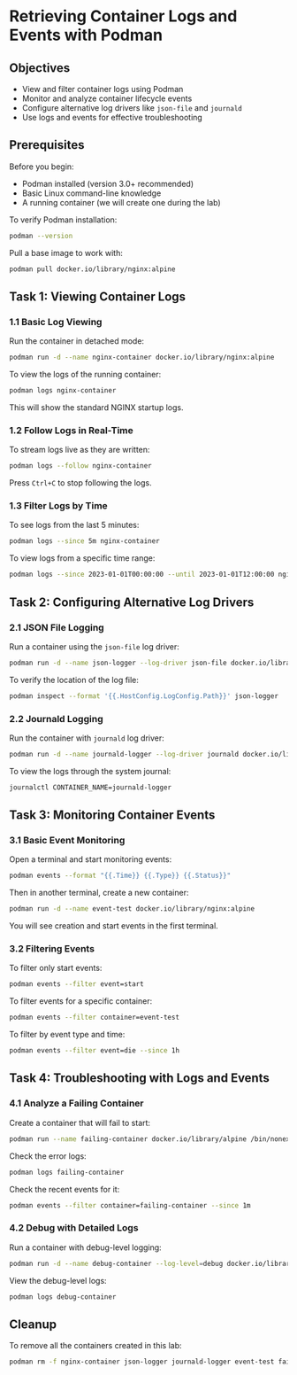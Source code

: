 # Retrieving Container Logs and Events with Podman

## Objectives

- View and filter container logs using Podman
- Monitor and analyze container lifecycle events
- Configure alternative log drivers like `json-file` and `journald`
- Use logs and events for effective troubleshooting

## Prerequisites

Before you begin:

- Podman installed (version 3.0+ recommended)
- Basic Linux command-line knowledge
- A running container (we will create one during the lab)

To verify Podman installation:

```bash
podman --version
````

Pull a base image to work with:

```bash
podman pull docker.io/library/nginx:alpine
```

## Task 1: Viewing Container Logs

### 1.1 Basic Log Viewing

Run the container in detached mode:

```bash
podman run -d --name nginx-container docker.io/library/nginx:alpine
```

To view the logs of the running container:

```bash
podman logs nginx-container
```

This will show the standard NGINX startup logs.

### 1.2 Follow Logs in Real-Time

To stream logs live as they are written:

```bash
podman logs --follow nginx-container
```

Press `Ctrl+C` to stop following the logs.

### 1.3 Filter Logs by Time

To see logs from the last 5 minutes:

```bash
podman logs --since 5m nginx-container
```

To view logs from a specific time range:

```bash
podman logs --since 2023-01-01T00:00:00 --until 2023-01-01T12:00:00 nginx-container
```

## Task 2: Configuring Alternative Log Drivers

### 2.1 JSON File Logging

Run a container using the `json-file` log driver:

```bash
podman run -d --name json-logger --log-driver json-file docker.io/library/nginx:alpine
```

To verify the location of the log file:

```bash
podman inspect --format '{{.HostConfig.LogConfig.Path}}' json-logger
```

### 2.2 Journald Logging

Run the container with `journald` log driver:

```bash
podman run -d --name journald-logger --log-driver journald docker.io/library/nginx:alpine
```

To view the logs through the system journal:

```bash
journalctl CONTAINER_NAME=journald-logger
```

## Task 3: Monitoring Container Events

### 3.1 Basic Event Monitoring

Open a terminal and start monitoring events:

```bash
podman events --format "{{.Time}} {{.Type}} {{.Status}}"
```

Then in another terminal, create a new container:

```bash
podman run -d --name event-test docker.io/library/nginx:alpine
```

You will see creation and start events in the first terminal.

### 3.2 Filtering Events

To filter only start events:

```bash
podman events --filter event=start
```

To filter events for a specific container:

```bash
podman events --filter container=event-test
```

To filter by event type and time:

```bash
podman events --filter event=die --since 1h
```

## Task 4: Troubleshooting with Logs and Events

### 4.1 Analyze a Failing Container

Create a container that will fail to start:

```bash
podman run --name failing-container docker.io/library/alpine /bin/nonexistent-command
```

Check the error logs:

```bash
podman logs failing-container
```

Check the recent events for it:

```bash
podman events --filter container=failing-container --since 1m
```

### 4.2 Debug with Detailed Logs

Run a container with debug-level logging:

```bash
podman run -d --name debug-container --log-level=debug docker.io/library/nginx:alpine
```

View the debug-level logs:

```bash
podman logs debug-container
```

## Cleanup

To remove all the containers created in this lab:

```bash
podman rm -f nginx-container json-logger journald-logger event-test failing-container debug-container
```